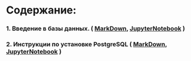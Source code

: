 # Содержание:

### 1. Введение в базы данных. ( [MarkDown](/study_materials/DataBase/PostgreSQL/Netology/materials/Netology_PostgreSQL.md), [JupyterNotebook](/study_materials/DataBase/PostgreSQL/Netology/materials/Netology_PostgreSQL.ipynb) )

### 2. Инструкции по установке PostgreSQL ( [MarkDown](/study_materials/DataBase/PostgreSQL/Netology/materials/Netology_PostgreSQL_install.md), [JupyterNotebook](/study_materials/DataBase/PostgreSQL/Netology/materials/Netology_PostgreSQL_install.ipynb) )
